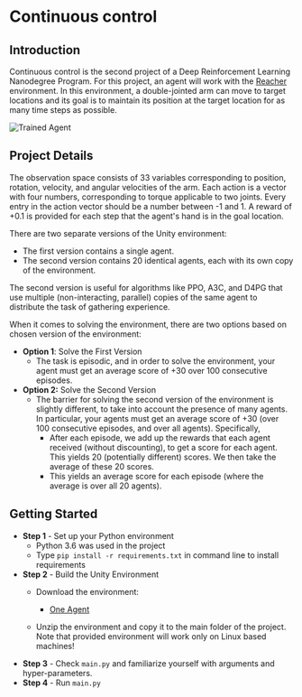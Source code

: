 [//]: # (Image References)

[image1]: https://video.udacity-data.com/topher/2018/June/5b1ea778_reacher/reacher.gif "Trained Agent"

# Continuous control

## Introduction

Continuous control is the second project of a Deep Reinforcement Learning Nanodegree Program. 
For this project, an agent will work with the [Reacher](https://github.com/ChalamPVS/Unity-Reacher) environment. 
In this environment, a double-jointed arm can move to target locations and its goal is to maintain its position
at the target location for as many time steps as possible.

![Trained Agent][image1]

## Project Details

The observation space consists of 33 variables corresponding to position, rotation, velocity, and angular velocities of the arm.
Each action is a vector with four numbers, corresponding to torque applicable to two joints. Every entry in the action 
vector should be a number between -1 and 1. A reward of +0.1 is provided for each step that the agent's hand is in the goal location.


There are two separate versions of the Unity environment:
- The first version contains a single agent.
- The second version contains 20 identical agents, each with its own copy of the environment.

The second version is useful for algorithms like PPO, A3C, and D4PG that use multiple (non-interacting, parallel) 
copies of the same agent to distribute the task of gathering experience. 


When it comes to solving the environment, there are two options based on chosen version of the environment:
- **Option 1**: Solve the First Version 
  - The task is episodic, and in order to solve the environment, your agent must get an average score of +30 over 100 consecutive episodes.
- **Option 2:** Solve the Second Version
  - The barrier for solving the second version of the environment is slightly different, to take into account the presence of many agents. 
  In particular, your agents must get an average score of +30 (over 100 consecutive episodes, and over all agents). Specifically,
    - After each episode, we add up the rewards that each agent received (without discounting), to get a score for each agent. This yields 20 (potentially different) scores. We then take the average of these 20 scores.
    - This yields an average score for each episode (where the average is over all 20 agents).
    
## Getting Started

- **Step 1** - Set up your Python environment
  - Python 3.6 was used in the project
  - Type `pip install -r requirements.txt` in command line to install requirements
- **Step 2** - Build the Unity Environment 
  - Download the environment:
    - [One Agent](https://s3-us-west-1.amazonaws.com/udacity-drlnd/P2/Reacher/one_agent/Reacher_Linux.zip)
  
  - Unzip the environment and copy it to the main folder of the project. Note that provided environment will work only on Linux based machines!
- **Step 3** - Check `main.py` and familiarize yourself with arguments and hyper-parameters.
- **Step 4** - Run `main.py`
